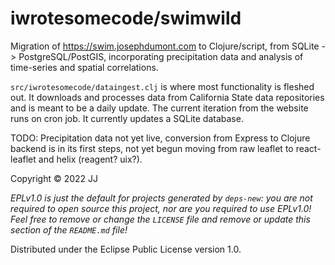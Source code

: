 # iwrotesomecode/swimwild

Migration of https://swim.josephdumont.com to Clojure/script, from SQLite -> PostgreSQL/PostGIS, incorporating precipitation data and analysis of time-series and spatial correlations.

`src/iwrotesomecode/dataingest.clj` is where most functionality is fleshed out. It downloads and processes data from California State data repositories and is meant to be a daily update. The current iteration from the website runs on cron job. It currently updates a SQLite database. 

TODO: Precipitation data not yet live, conversion from Express to Clojure backend is in its first steps, not yet begun moving from raw leaflet to react-leaflet and helix (reagent? uix?). 


<!-- ## Installation -->

<!-- Download from https://github.com/iwrotesomecode/swimwild -->

<!-- ## Usage -->

<!-- FIXME: explanation -->

<!-- Run the project directly, via `:exec-fn`: -->

<!--     $ clojure -X:run-x -->
<!--     Hello, Clojure! -->

<!-- Run the project, overriding the name to be greeted: -->

<!--     $ clojure -X:run-x :name '"Someone"' -->
<!--     Hello, Someone! -->

<!-- Run the project directly, via `:main-opts` (`-m iwrotesomecode.swimwild`): -->

<!--     $ clojure -M:run-m -->
<!--     Hello, World! -->

<!-- Run the project, overriding the name to be greeted: -->

<!--     $ clojure -M:run-m Via-Main -->
<!--     Hello, Via-Main! -->

<!-- Run the project's tests (they'll fail until you edit them): -->

<!--     $ clojure -T:build test -->

<!-- Run the project's CI pipeline and build an uberjar (this will fail until you edit the tests to pass): -->

<!--     $ clojure -T:build ci -->

<!-- This will produce an updated `pom.xml` file with synchronized dependencies inside the `META-INF` -->
<!-- directory inside `target/classes` and the uberjar in `target`. You can update the version (and SCM tag) -->
<!-- information in generated `pom.xml` by updating `build.clj`. -->

<!-- If you don't want the `pom.xml` file in your project, you can remove it. The `ci` task will -->
<!-- still generate a minimal `pom.xml` as part of the `uber` task, unless you remove `version` -->
<!-- from `build.clj`. -->

<!-- Run that uberjar: -->

<!--     $ java -jar target/swimwild-0.1.0-SNAPSHOT.jar -->

<!-- If you remove `version` from `build.clj`, the uberjar will become `target/swimwild-standalone.jar`. -->

<!-- ## Options -->

<!-- FIXME: listing of options this app accepts. -->

<!-- ## Examples -->

<!-- ... -->

<!-- ### Bugs -->

<!-- ... -->

<!-- ### Any Other Sections -->
<!-- ### That You Think -->
<!-- ### Might be Useful -->

<!-- ## License -->

Copyright © 2022 JJ

_EPLv1.0 is just the default for projects generated by `deps-new`: you are not_
_required to open source this project, nor are you required to use EPLv1.0!_
_Feel free to remove or change the `LICENSE` file and remove or update this_
_section of the `README.md` file!_

Distributed under the Eclipse Public License version 1.0.
